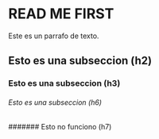 # READ ME FIRST 

Este es un parrafo de texto.

## Esto es una subseccion (h2)
### Esto es una subseccion (h3)
###### Esto es una subseccion (h6)
####### Esto no funciono (h7)
